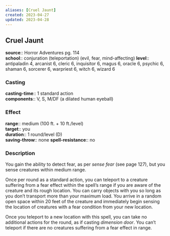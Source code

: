 ```yaml
---
aliases: [Cruel Jaunt]
created: 2023-04-27
updated: 2023-04-28
---
```


## Cruel Jaunt

**source**:: Horror Adventures pg. 114  
**school**:: conjuration (teleportation) (evil, fear, mind-affecting)
**level**:: antipaladin 4, arcanist 6, cleric 6, inquisitor 6, magus 6, oracle 6, psychic 6, shaman 6, sorcerer 6, warpriest 6, witch 6, wizard 6

### Casting

**casting-time**:: 1 standard action  
**components**:: V, S, M/DF (a dilated human eyeball)

### Effect

**range**:: medium (100 ft. + 10 ft./level)  
**target**:: you  
**duration**:: 1 round/level (D)  
**saving-throw**:: none
**spell-resistance**:: no

### Description

You gain the ability to detect fear, as per *sense fear* (see page 127), but you sense creatures within medium range.  
  
Once per round as a standard action, you can teleport to a creature suffering from a fear effect within the spell’s range if you are aware of the creature and its rough location. You can carry objects with you so long as you don’t transport more than your maximum load. You arrive in a random open space within 20 feet of the creature and immediately begin sensing the location of creatures with a fear condition from your new location.  
  
Once you teleport to a new location with this spell, you can take no additional actions for the round, as if casting *dimension door*. You can’t teleport if there are no creatures suffering from a fear effect in range.
